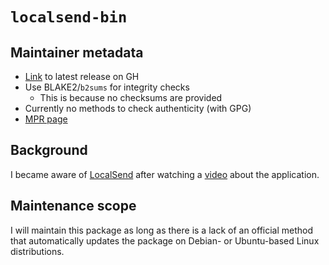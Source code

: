 # `localsend-bin`

## Maintainer metadata
* [Link](https://github.com/localsend/localsend/releases/latest) to latest release on GH
* Use BLAKE2/`b2sums` for integrity checks
    * This is because no checksums are provided
* Currently no methods to check authenticity (with GPG)
* [MPR page](https://mpr.makedeb.org/packages/localsend-bin)

## Background

I became aware of [LocalSend](https://localsend.org/) after watching a
[video](https://www.youtube.com/watch?v=dxRXiL3oI6Q) about the application.

## Maintenance scope
I will maintain this package as long as there is a lack of an official method
that automatically updates the package on Debian- or Ubuntu-based Linux
distributions.
